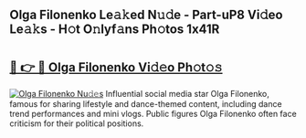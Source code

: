 ## Olga Filonenko Le𝚊𝚔ed N𝚞𝚍e - Part-uP8 Vi𝚍eo Le𝚊𝚔s - H𝚘t O𝚗lyf𝚊ns Ph𝚘tos 1x41R

# <h2><a href="http://hf6t0e.feru.top/?c=Olga+Filonenko">🔗 👉 🔴 Olga Filonenko Vi𝚍𝚎o Ph𝚘t𝚘𝚜</a></h2>

[![Olga Filonenko Nu𝚍𝚎s](https://i.imgur.com/0TWrTi3.gif)](http://hf6t0e.feru.top/?c=Olga+Filonenko)
Influential social media star Olga Filonenko, famous for sharing lifestyle and dance-themed content, including dance trend performances and mini vlogs. Public figures Olga Filonenko often face criticism for their political positions. 
